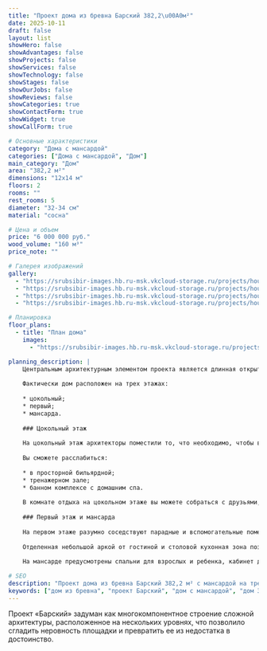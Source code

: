 ```yaml
---
title: "Проект дома из бревна Барский 382,2\u00A0м²"
date: 2025-10-11
draft: false
layout: list
showHero: false
showAdvantages: false
showProjects: false
showServices: false
showTechnology: false
showStages: false
showOurJobs: false
showReviews: false
showCategories: true
showContactForm: true
showWidget: true
showCallForm: true

# Основные характеристики
category: "Дома с мансардой"
categories: ["Дома с мансардой", "Дом"]
main_category: "Дом"
area: "382,2 м²"
dimensions: "12x14 м"
floors: 2
rooms: ""
rest_rooms: 5
diameter: "32-34 см"
material: "сосна"

# Цена и объем
price: "6 000 000 руб."
wood_volume: "160 м³"
price_note: ""

# Галерея изображений
gallery:
  - "https://srubsibir-images.hb.ru-msk.vkcloud-storage.ru/projects/houses/barskii-382/barskii-382-1.jpg"
  - "https://srubsibir-images.hb.ru-msk.vkcloud-storage.ru/projects/houses/barskii-382/barskii-382-2.jpg"
  - "https://srubsibir-images.hb.ru-msk.vkcloud-storage.ru/projects/houses/barskii-382/barskii-382-3.jpg"
  - "https://srubsibir-images.hb.ru-msk.vkcloud-storage.ru/projects/houses/barskii-382/barskii-382-4.jpg"

# Планировка
floor_plans:
  - title: "План дома"
    images:
      - "https://srubsibir-images.hb.ru-msk.vkcloud-storage.ru/projects/houses/barskii-382/barskii-382-4.jpg"

planning_description: |
    Центральным архитектурным элементом проекта является длинная открытая галерея с точеными перилами из дерева над цокольным этажом, которая объединяет основной дом с боковыми пристройками.
    
    Фактически дом расположен на трех этажах:
    
    * цокольный;
    * первый;
    * мансарда.
    
    ### Цокольный этаж
    
    На цокольный этаж архитекторы поместили то, что необходимо, чтобы восстановить силы и поддержать телесное здоровье.
    
    Вы сможете расслабиться:
    
    * в просторной бильярдной;
    * тренажерном зале;
    * банном комплексе с домашним спа.
    
    В комнате отдыха на цокольном этаже вы можете собраться с друзьями, не мешая другим членам своей семьи, занятым своими делами или желающим отдохнуть.
    
    ### Первый этаж и мансарда
    
    На первом этаже разумно соседствуют парадные и вспомогательные помещения, такие как гараж, постирочная и кухня.
    
    Отделенная небольшой аркой от гостиной и столовой кухонная зона позволяет подавать угощения быстро и просто и при этом не мешать гостям или членам семьи спокойно отдыхать.
    
    На мансарде предусмотрены спальни для взрослых и ребенка, кабинет для интеллектуальных занятий и уютный будуар.

# SEO
description: "Проект дома из бревна Барский 382,2 м² с мансардой на трех уровнях. Бильярдная, тренажерный зал, банный комплекс, спальни и кабинет."
keywords: ["дом из бревна", "проект Барский", "дом с мансардой", "дом 382 м²", "дом на трех этажах", "дом с баней", "дом с бильярдной"]
---
```


Проект «Барский» задуман как многокомпонентное строение сложной архитектуры, расположенное на нескольких уровнях, что позволило сгладить неровность площадки и превратить ее из недостатка в достоинство.